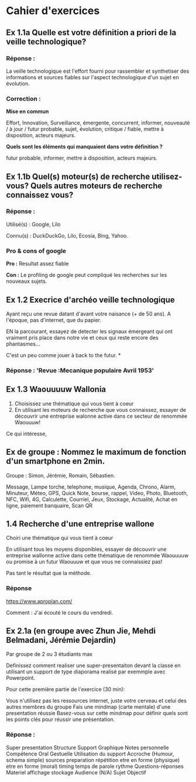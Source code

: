 # Cahier d'exercices

## Ex 1.1a Quelle est votre définition a priori de la veille technologique? 

### Réponse : 

La veille technologique est l'effort fourni pour rassembler et synthetiser des informations et sources fiables sur l'aspect technologique d'un sujet en évolution. 

### Correction : 

**Mise en commun**

Effort, Innovation, Surveillance, émergente, concurrent, informer, nouveauté / à jour / futur probable, sujet, évolution, critique / fiable, mettre à disposition, acteurs majeurs. 

**Quels sont les éléments qui manquaient dans votre définition ?**  

futur probable, informer, mettre à disposition, acteurs majeurs. 
## Ex 1.1b Quel(s) moteur(s) de recherche utilisez-vous? Quels autres moteurs de recherche connaissez vous? 

### Réponse :
Utilisé(s) :
Google, Lilo

Connu(s) : 
DuckDuckGo, Lilo, Ecosia, Bing, Yahoo. 

### Pro & cons of google 
**Pro :**
Resultat assez fiable

**Con :**
Le profiling de google peut compliqué les recherches sur les nouveaux sujets.  

## Ex 1.2 Execrice d'archéo veille technologique
Ayant reçu une revue datant d'avant votre naisance (+ de 50 ans). A l'époque, pas d'internet, que du papier. 

EN la parcourant, essayez de detecter les signaux émergeant qui ont vraiment pris place dans notre vie et ceux qui reste encore des phantasmes...

C'est un peu comme jouer à back to the futur. *

### Réponse : 'Revue :Mecanique populaire Avril 1953'

## Ex 1.3 Waouuuuw Wallonia

1. Choisissez une thématique qui vous tient à coeur
2. En utilisant les moteurs de recherche que vous connaissez, essayer de découvrir une entreprise walonne active dans ce secteur de renommée Waouuuw!

Ce qui intéresse, 

## Ex de groupe : Nommez le maximum de fonction d'un smartphone en 2min. 

Groupe : Simon, Jérémie, Romain, Sébastien.

Message,
Lampe torche,
telephone,
musique,
Agenda,
Chrono, 
Alarm,
Minuteur,
Méteo,
GPS,
Quick Note,
bourse, 
rappel,
Video,
Photo,
Bluetooth,
NFC,
Wifi,
4G,
Calculette,
Courriel,
Jeux,
Stockage,
Actualité,
Achat en ligne,
paiement banquaire,
Scan QR

## 1.4 Recherche d'une entreprise wallone 

Choiri une thématique qui vous tient à coeur

En utilisant tous les moyens disponibles, essayer de découvrir une entreprise wallonne active dans cette thématique de renommée Waouuuuw ou promise à un futur Waouuuw et que vous ne connaissiez pas!

Pas tant le résultat que la méthode. 

### Réponse
https://www.aproplan.com/

Comment : J'ai écouté le cours du vendredi. 

## Ex 2.1a (en groupe avec Zhun Jie, Mehdi Belmadani, Jérémie Dejardin)
Par groupe de 2 ou 3 étudiants max

Definissez comment realiser une super-presentaiton devant la classe en utilisant un support de type diaporama realisé par exemmple avec Powerpoint. 

Pour cette première partie de l'exercice (30 min): 

Vous n'utilisez pas les ressources internet, juste votre cerveau et celui des autres membres du groupe
Fais une mindmap (carte mentale) d'une presentation réussie
Basez-vous sur cette mindmap pour définir quels sont les points clés pour réussir une présentation. 

### Réponse : 

Super presentation
	Structure
	Support
		Graphique
		Notes personnelle
	Compétence
		Oral
		Gestuelle
		Utilisation du support
		Accroche (Humour, schema simple)
	sources
	preparation 
		répétition
		etre en forme (physique)
		etre en forme (moral)
	timing
		temps de parole
		rythme
	Questions-réponses
	Materiel
		affichage
		stockage
	Audience (N/A)
	Sujet
	Objectif
		
		